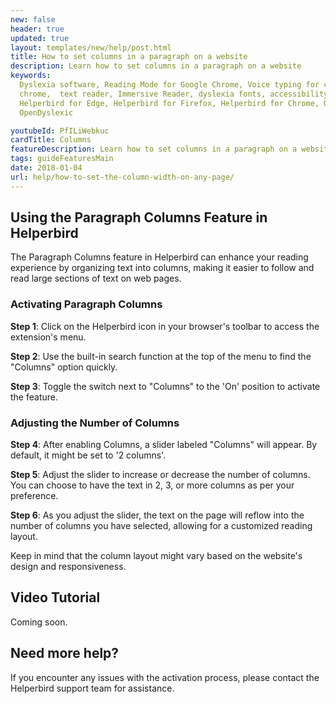 ```yaml
---
new: false
header: true
updated: true
layout: templates/new/help/post.html
title: How to set columns in a paragraph on a website
description: Learn how to set columns in a paragraph on a website
keywords:
  Dyslexia software, Reading Mode for Google Chrome, Voice typing for chrome, Text to speech for
  chrome,  text reader, Immersive Reader, dyslexia fonts, accessibility software, dyslexia software,
  Helperbird for Edge, Helperbird for Firefox, Helperbird for Chrome, Opendyslexic for Chrome,
  OpenDyslexic

youtubeId: PfILiWebkuc
cardTitle: Columns
featureDescription: Learn how to set columns in a paragraph on a website
tags: guideFeaturesMain
date: 2018-01-04
url: help/how-to-set-the-column-width-on-any-page/
---
```


## Using the Paragraph Columns Feature in Helperbird

The Paragraph Columns feature in Helperbird can enhance your reading experience by organizing text into columns, making it easier to follow and read large sections of text on web pages.

### Activating Paragraph Columns

**Step 1**: Click on the Helperbird icon in your browser's toolbar to access the extension's menu.

**Step 2**: Use the built-in search function at the top of the menu to find the "Columns" option quickly.

**Step 3**: Toggle the switch next to "Columns" to the 'On' position to activate the feature.

### Adjusting the Number of Columns

**Step 4**: After enabling Columns, a slider labeled "Columns" will appear. By default, it might be set to '2 columns'.

**Step 5**: Adjust the slider to increase or decrease the number of columns. You can choose to have the text in 2, 3, or more columns as per your preference.

**Step 6**: As you adjust the slider, the text on the page will reflow into the number of columns you have selected, allowing for a customized reading layout.

Keep in mind that the column layout might vary based on the website's design and responsiveness.

## Video Tutorial

Coming soon.



## Need more help?

If you encounter any issues with the activation process, please contact the Helperbird support team for assistance.


